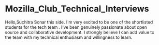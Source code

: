 # Mozilla_Club_Technical_Interviews
Hello,Suchitra Sonar this side.
I'm very excited to be one of the shortlisted students for the tech team .
I’ve been genuinely passionate about open source and collaborative development.
I strongly believe I can add value to the team with my technical enthusiasm and willingness to learn.